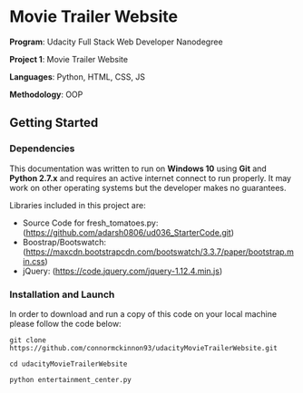 # Movie Trailer Website

**Program**: Udacity Full Stack Web Developer Nanodegree

**Project 1**: Movie Trailer Website

**Languages**: Python, HTML, CSS, JS

**Methodology**: OOP

## Getting Started

### Dependencies

This documentation was written to run on **Windows 10** using **Git** and **Python 2.7.x** and requires an active internet connect to run properly.
It may work on other operating systems but the developer makes no guarantees.

Libraries included in this project are:
* Source Code for fresh_tomatoes.py: (https://github.com/adarsh0806/ud036_StarterCode.git)
* Boostrap/Bootswatch: (https://maxcdn.bootstrapcdn.com/bootswatch/3.3.7/paper/bootstrap.min.css)
* jQuery: (https://code.jquery.com/jquery-1.12.4.min.js)

### Installation and Launch

In order to download and run a copy of this code on your local machine please follow the code below:

`git clone https://github.com/connormckinnon93/udacityMovieTrailerWebsite.git`

`cd udacityMovieTrailerWebsite`

`python entertainment_center.py`

